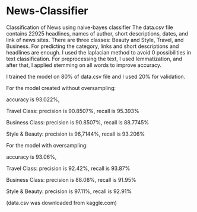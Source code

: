 # News-Classifier
Classification of News using naive-bayes classifier
The data.csv file contains 22925 headlines, names of author, short descriptions, dates, and link of news sites. There are three classes: Beauty and Style, Travel, and Business. For predicting the category, links and short descriptions and headlines are enough. I used the laplacian method to avoid 0 possibilities in text classification. For preprocessing the text, I used lemmatization, and after that, I applied stemming on all words to improve accuracy.

I trained the model on 80% of data.csv file and I used 20% for validation. 

For the model created without oversampling:

accuracy is 93.022%, 

Travel Class: precision is 90.8507%, recall is 95.393%

Business Class: precision is 90.8507%, recall is 88.7745%

Style & Beauty: precision is 96,7144%, recall is 93.206%


For the model with oversampling:


accuracy is 93.06%, 

Travel Class: precision is 92.42%, recall is 93.87%

Business Class: precision is 88.08%, recall is 91.95%

Style & Beauty: precision is 97.11%, recall is 92.91%

(data.csv was downloaded from kaggle.com)
